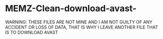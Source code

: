 # MEMZ-Clean-download-avast-
WARNING: THESE FILES ARE NOT MINE AND I AM NOT GUILTY OF ANY ACCIDENT OR LOSS OF DATA, THAT IS WHY I LEAVE ANOTHER FILE THAT IS TO DOWNLOAD AVAST
